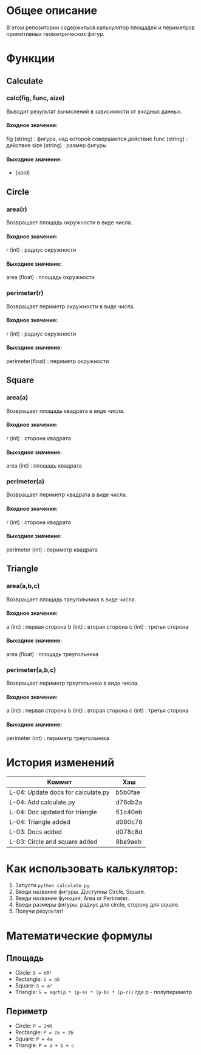 # Общее описание
В этом репозитории содержиться калькулятор площадей и периметров примитивных геометрических фигур.

# Функции

## Calculate

### calc(fig, func, size)
Выводит результат вычислений в зависимости от входных данных.

#### Входное значение:
fig (string) : фигура, над которой совершается действие
func (string) : действие
size (string) : размер фигуры

#### Выходное значение:
* (void)

## Circle

### area(r)
Возвращает площадь окружности в виде числа.

#### Входное значение:
r (int) : радиус окружности

#### Выходное значение:
area (float) : площадь окружности 

### perimeter(r)
Возвращает периметр окружности в виде числа.

#### Входное значение:
r (int) : радиус окружности

#### Выходное значение:
perimeter(float) : периметр окружности

## Square

### area(a)
Возвращает площадь квадрата в виде числа.

#### Входное значение:
r (int) : сторона квадрата

#### Выходное значение:
area (int) : площадь квадрата

### perimeter(a)
Возвращает периметр квадрата в виде числа.

#### Входное значение:
r (int) : сторона квадрата

#### Выходное значение:
perimeter (int) : периметр квадрата

## Triangle

### area(a,b,c)
Возвращает площадь треугольника в виде числа.

#### Входное значение:
a (int) : первая сторона
b (int) : вторая сторона
c (int) : третья сторона

#### Выходное значение:
area (float) : площадь треугольника

### perimeter(a,b,c)
Возвращает периметр треугольника в виде числа.
#### Входное значение:
a (int) : первая сторона
b (int) : вторая сторона
c (int) : третья сторона

#### Выходное значение:
perimeter (int) : периметр треугольника 

# История изменений

| Коммит | Хэш |
| ------ | --- |
| L-04: Update docs for calculate.py | b5b0fae |
| L-04: Add calculate.py | d76db2a |
| L-04: Doc updated for triangle | 51c40eb |
| L-04: Triangle added | d080c78 |
| L-03: Docs added | d078c8d |
| L-03: Circle and square added | 8ba9aeb |



# Как использовать калькулятор:
1. Запусти `python calculate.py`
2. Введи название фигуры. Доступны Circle, Square.
3. Введи название функции: Area or Perimeter.
4. Введи размеры фигуры. радиус для circle, сторону для square.
5. Получи результат!

# Математические формулы
## Площадь
- Circle: `S = πR²`
- Rectangle: `S = ab`
- Square: `S = a²`
- Triangle: `S = sqrt(p * (p-a) * (p-b) * (p-c))` где p - полупериметр

## Периметр
- Circle: `P = 2πR`
- Rectangle: `P = 2a + 2b`
- Square: `P = 4a`
- Triangle: `P = a + b + c`


